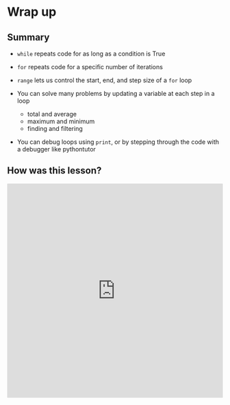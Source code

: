 # Wrap up

## Summary

- `while` repeats code for as long as a condition is True
- `for` repeats code for a specific number of iterations
- `range` lets us control the start, end, and step size of a `for` loop

- You can solve many problems by updating a variable at each step in a loop
  - total and average
  - maximum and minimum
  - finding and filtering
- You can debug loops using `print`, or by stepping through the code with a debugger like pythontutor

## How was this lesson?

<div style="width:100%;height:500px;"><iframe src="https://forms.gle/3X9VaKp72pWMr98M6" frameborder="0" sandbox="allow-scripts allow-popups allow-top-navigation-by-user-activation allow-forms allow-same-origin" allowfullscreen="" style="width: 100%; height: 100%; border-radius: 1px; pointer-events: auto; background-color: white;"></iframe></div>
